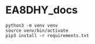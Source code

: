 # EA8DHY_docs

```
python3 -m venv venv
source venv/bin/activate
pip3 install -r requirements.txt
```
